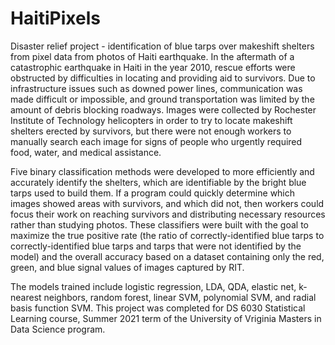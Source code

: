 # HaitiPixels
Disaster relief project - identification of blue tarps over makeshift shelters from pixel data from photos of Haiti earthquake.
In the aftermath of a catastrophic earthquake in Haiti in the year 2010, rescue efforts were obstructed by difficulties in locating and providing aid to survivors. Due to infrastructure issues such as downed power lines, communication was made difficult or impossible, and ground transportation was limited by the amount of debris blocking roadways. Images were collected by Rochester Institute of Technology helicopters in order to try to locate makeshift shelters erected by survivors, but there were not enough workers to manually search each image for signs of people who urgently required food, water, and medical assistance.

Five binary classification methods were developed to more efficiently and accurately identify the shelters, which are identifiable by the bright blue tarps used to build them. If a program could quickly determine which images showed areas with survivors, and which did not, then workers could focus their work on reaching survivors and distributing necessary resources rather than studying photos. These classifiers were built with the goal to maximize the true positive rate (the ratio of correctly-identified blue tarps to correctly-identified blue tarps and tarps that were not identified by the model) and the overall accuracy based on a dataset containing only the red, green, and blue signal values of images captured by RIT. 

The models trained include logistic regression, LDA, QDA, elastic net, k-nearest neighbors, random forest, linear SVM, polynomial SVM, and radial basis function SVM. This project was completed for DS 6030 Statistical Learning course, Summer 2021 term of the University of Vriginia Masters in Data Science program.
